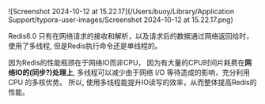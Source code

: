 

![Screenshot 2024-10-12 at 15.22.17](/Users/buoy/Library/Application Support/typora-user-images/Screenshot 2024-10-12 at 15.22.17.png)

Redis6.0 只有在网络请求的接收和解析，以及请求后的数据通过网络返回给时，使用了多线程, 但是Redis执行命令还是单线程的。

因为Redis的性能瓶颈在于⽹络IO⽽⾮CPU，
因为有大量的CPU时间片耗费在**网络IO的(同步?)处理上**, 多线程可以减少由于网络 I/O 等待造成的影响，充分利用 CPU 的多核优势。
所以, 使⽤多线程能提升IO读写的效率，从⽽整体提⾼Redis的性能。
